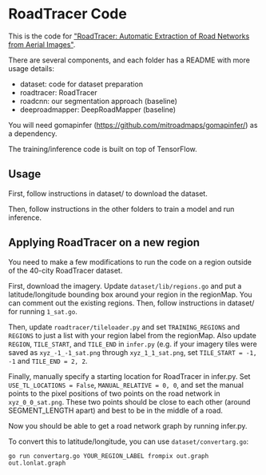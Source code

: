RoadTracer Code
===============

This is the code for ["RoadTracer: Automatic Extraction of Road Networks from Aerial Images"](https://roadmaps.csail.mit.edu/roadtracer/).

There are several components, and each folder has a README with more usage details:

* dataset: code for dataset preparation
* roadtracer: RoadTracer
* roadcnn: our segmentation approach (baseline)
* deeproadmapper: DeepRoadMapper (baseline)

You will need gomapinfer (https://github.com/mitroadmaps/gomapinfer/) as a dependency.

The training/inference code is built on top of TensorFlow.

Usage
-----

First, follow instructions in dataset/ to download the dataset.

Then, follow instructions in the other folders to train a model and run inference.

Applying RoadTracer on a new region
-----------------------------------

You need to make a few modifications to run the code on a region outside of the 40-city RoadTracer dataset.

First, download the imagery. Update `dataset/lib/regions.go` and put a latitude/longitude bounding box around your region in the regionMap. You can comment out the existing regions. Then, follow instructions in dataset/ for running `1_sat.go`.

Then, update `roadtracer/tileloader.py` and set `TRAINING_REGIONS` and `REGIONS` to just a list with your region label from the regionMap. Also update `REGION`, `TILE_START`, and `TILE_END` in `infer.py` (e.g. if your imagery tiles were saved as `xyz_-1_-1_sat.png` through `xyz_1_1_sat.png`, set `TILE_START = -1, -1` and `TILE_END = 2, 2`.

Finally, manually specify a starting location for RoadTracer in infer.py. Set `USE_TL_LOCATIONS = False`, `MANUAL_RELATIVE = 0, 0`, and set the manual points to the pixel positions of two points on the road network in `xyz_0_0_sat.png`. These two points should be close to each other (around SEGMENT_LENGTH apart) and best to be in the middle of a road.

Now you should be able to get a road network graph by running infer.py.

To convert this to latitude/longitude, you can use `dataset/convertarg.go`:

	go run convertarg.go YOUR_REGION_LABEL frompix out.graph out.lonlat.graph
